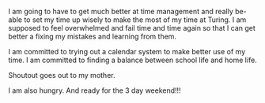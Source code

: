 I am going to have to get much better at time management and really be-able to set my time up wisely to make the most of my time at Turing.
I am supposed to feel overwhelmed and fail time and time again so that I can get better a fixing my mistakes and learning from them.

I am committed to trying out a calendar system to make better use of my time.
I am committed to finding a balance between school life and home life.

Shoutout goes out to my mother.

I am also hungry.
And ready for the 3 day weekend!!!
